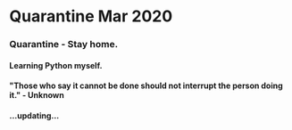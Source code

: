 # Quarantine Mar 2020
### Quarantine - Stay home.
#### Learning Python myself.
#### "Those who say it cannot be done should not interrupt the person doing it." - Unknown
#### ...updating...
